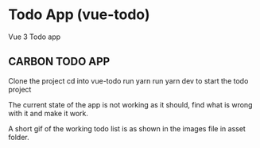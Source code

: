 # Todo App (vue-todo)

Vue 3 Todo app

## CARBON TODO APP

Clone the project
cd into vue-todo
run yarn
run yarn dev to start the todo project

The current state of the app is not working as it should, find what is wrong with it and make it work.

A short gif of the working todo list is as shown in the images file in asset folder.
